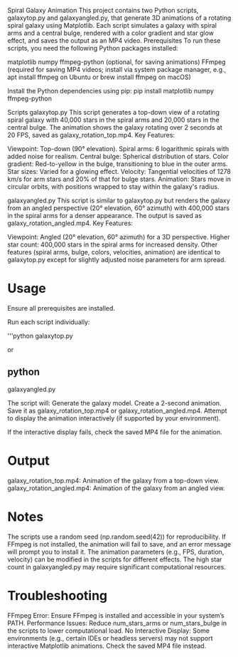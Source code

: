 Spiral Galaxy Animation
This project contains two Python scripts, galaxytop.py and galaxyangled.py, that generate 3D animations of a rotating spiral galaxy using Matplotlib. Each script simulates a galaxy with spiral arms and a central bulge, rendered with a color gradient and star glow effect, and saves the output as an MP4 video.
Prerequisites
To run these scripts, you need the following Python packages installed:

matplotlib
numpy
ffmpeg-python (optional, for saving animations)
FFmpeg (required for saving MP4 videos; install via system package manager, e.g., apt install ffmpeg on Ubuntu or brew install ffmpeg on macOS)

Install the Python dependencies using pip:
pip install matplotlib numpy ffmpeg-python

Scripts
galaxytop.py
This script generates a top-down view of a rotating spiral galaxy with 40,000 stars in the spiral arms and 20,000 stars in the central bulge. The animation shows the galaxy rotating over 2 seconds at 20 FPS, saved as galaxy_rotation_top.mp4.
Key Features:

Viewpoint: Top-down (90° elevation).
Spiral arms: 6 logarithmic spirals with added noise for realism.
Central bulge: Spherical distribution of stars.
Color gradient: Red-to-yellow in the bulge, transitioning to blue in the outer arms.
Star sizes: Varied for a glowing effect.
Velocity: Tangential velocities of 1278 km/s for arm stars and 20% of that for bulge stars.
Animation: Stars move in circular orbits, with positions wrapped to stay within the galaxy's radius.

galaxyangled.py
This script is similar to galaxytop.py but renders the galaxy from an angled perspective (20° elevation, 60° azimuth) with 400,000 stars in the spiral arms for a denser appearance. The output is saved as galaxy_rotation_angled.mp4.
Key Features:

Viewpoint: Angled (20° elevation, 60° azimuth) for a 3D perspective.
Higher star count: 400,000 stars in the spiral arms for increased density.
Other features (spiral arms, bulge, colors, velocities, animation) are identical to galaxytop.py except for slightly adjusted noise parameters for arm spread.

# Usage

Ensure all prerequisites are installed.

Run each script individually:

'''python 
  galaxytop.py

or

python
-----------------------------------------------------
galaxyangled.py


The script will:
Generate the galaxy model.
Create a 2-second animation.
Save it as galaxy_rotation_top.mp4 or galaxy_rotation_angled.mp4.
Attempt to display the animation interactively (if supported by your environment).


If the interactive display fails, check the saved MP4 file for the animation.

# Output

galaxy_rotation_top.mp4: Animation of the galaxy from a top-down view.
galaxy_rotation_angled.mp4: Animation of the galaxy from an angled view.

# Notes

The scripts use a random seed (np.random.seed(42)) for reproducibility.
If FFmpeg is not installed, the animation will fail to save, and an error message will prompt you to install it.
The animation parameters (e.g., FPS, duration, velocity) can be modified in the scripts for different effects.
The high star count in galaxyangled.py may require significant computational resources.

# Troubleshooting

FFmpeg Error: Ensure FFmpeg is installed and accessible in your system’s PATH.
Performance Issues: Reduce num_stars_arms or num_stars_bulge in the scripts to lower computational load.
No Interactive Display: Some environments (e.g., certain IDEs or headless servers) may not support interactive Matplotlib animations. Check the saved MP4 file instead.
